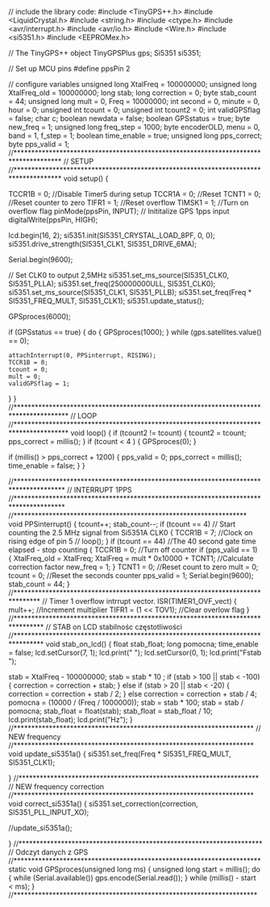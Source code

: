 

// include the library code:
#include <TinyGPS++.h>
#include <LiquidCrystal.h>
#include <string.h>
#include <ctype.h>
#include <avr/interrupt.h>
#include <avr/io.h>
#include <Wire.h>
#include <si5351.h>
#include <EEPROMex.h>

// The TinyGPS++ object
TinyGPSPlus gps;
Si5351 si5351;


// Set up MCU pins
#define ppsPin                   2

// configure variables
unsigned long XtalFreq = 100000000;
unsigned long XtalFreq_old = 100000000;
long stab;
long correction = 0;
byte stab_count = 44;
unsigned long mult = 0, Freq = 10000000;
int second = 0, minute = 0, hour = 0;
unsigned int tcount = 0;
unsigned int tcount2 = 0;
int validGPSflag = false;
char c;
boolean newdata = false;
boolean GPSstatus = true;
byte new_freq = 1;
unsigned long freq_step = 1000;
byte encoderOLD, menu = 0, band = 1, f_step = 1;
boolean time_enable = true;
unsigned long pps_correct;
byte pps_valid = 1;
//*************************************************************************************
//                                    SETUP
//*************************************************************************************
void setup()
{

  TCCR1B = 0;                                    //Disable Timer5 during setup
  TCCR1A = 0;                                    //Reset
  TCNT1  = 0;                                    //Reset counter to zero
  TIFR1  = 1;                                    //Reset overflow
  TIMSK1 = 1;                                    //Turn on overflow flag
  pinMode(ppsPin, INPUT);                        // Inititalize GPS 1pps input
  digitalWrite(ppsPin, HIGH);

  lcd.begin(16, 2);
  si5351.init(SI5351_CRYSTAL_LOAD_8PF, 0, 0);
  si5351.drive_strength(SI5351_CLK1, SI5351_DRIVE_6MA);

  Serial.begin(9600);

  // Set CLK0 to output 2,5MHz
  si5351.set_ms_source(SI5351_CLK0, SI5351_PLLA);
  si5351.set_freq(250000000ULL, SI5351_CLK0);
  si5351.set_ms_source(SI5351_CLK1, SI5351_PLLB);
  si5351.set_freq(Freq * SI5351_FREQ_MULT, SI5351_CLK1);
  si5351.update_status();


  GPSproces(6000);

  if (GPSstatus == true) {
    do {
      GPSproces(1000);
    } while (gps.satellites.value() == 0);

    attachInterrupt(0, PPSinterrupt, RISING);
    TCCR1B = 0;
    tcount = 0;
    mult = 0;
    validGPSflag = 1;
  }
}
//***************************************************************************************
//                                         LOOP
//***************************************************************************************
void loop()
{
  if (tcount2 != tcount) {
    tcount2 = tcount;
    pps_correct = millis();
  }
  if (tcount < 4 ) {
    GPSproces(0);
  }

  if (millis() > pps_correct + 1200) {
    pps_valid = 0;
    pps_correct = millis();
    time_enable = false;
  }
}

//**************************************************************************************
//                       INTERRUPT  1PPS
//**************************************************************************************
//******************************************************************
void PPSinterrupt()
{
  tcount++;
  stab_count--;
  if (tcount == 4)                               // Start counting the 2.5 MHz signal from Si5351A CLK0
  {
    TCCR1B = 7;                                  //Clock on rising edge of pin 5
    // loop();
  }
  if (tcount == 44)                              //The 40 second gate time elapsed - stop counting
  {
    TCCR1B = 0;                                  //Turn off counter
    if (pps_valid == 1) {
      XtalFreq_old = XtalFreq;
      XtalFreq = mult * 0x10000 + TCNT1;           //Calculate correction factor
      new_freq = 1;
    }
    TCNT1 = 0;                                   //Reset count to zero
    mult = 0;
    tcount = 0;                                  //Reset the seconds counter
    pps_valid = 1;
    Serial.begin(9600);
    stab_count = 44;
}
//*******************************************************************************
// Timer 1 overflow intrrupt vector.
ISR(TIMER1_OVF_vect)
{
  mult++;                                          //Increment multiplier
  TIFR1 = (1 << TOV1);                             //Clear overlow flag
}
//********************************************************************************
//                                STAB on LCD  stabilnośc częstotliwości
//********************************************************************************
void stab_on_lcd() {
  float stab_float;
  long pomocna;
  time_enable = false;
  lcd.setCursor(7, 1);
  lcd.print("         ");
  lcd.setCursor(0, 1);
  lcd.print("Fstab ");

  stab = XtalFreq - 100000000;
  stab = stab * 10 ;
  if (stab > 100 || stab < -100) {
    correction = correction + stab;
  }
  else if (stab > 20 || stab < -20) {
    correction = correction + stab / 2;
  }
  else correction = correction + stab / 4;
  pomocna = (10000 / (Freq / 1000000));
  stab = stab * 100;
  stab = stab / pomocna;
  stab_float = float(stab);
  stab_float = stab_float / 10;
  lcd.print(stab_float);
  lcd.print("Hz");
}
//********************************************************************
//             NEW frequency
//********************************************************************
void update_si5351a()
{
  si5351.set_freq(Freq * SI5351_FREQ_MULT, SI5351_CLK1);

}
//********************************************************************
//             NEW frequency correction
//********************************************************************
void correct_si5351a()
{
  si5351.set_correction(correction, SI5351_PLL_INPUT_XO);

  //update_si5351a();

}
//*********************************************************************
//                    Odczyt danych z GPS
//**********************************************************************
static void GPSproces(unsigned long ms)
{
  unsigned long start = millis();
  do
  {
    while (Serial.available())
      gps.encode(Serial.read());
  } while (millis() - start < ms);
}
//*********************************************************************
